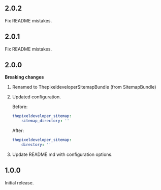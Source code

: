 2.0.2
-----

Fix README mistakes. 

2.0.1
-----

Fix README mistakes.

2.0.0
-----

**Breaking changes**

1. Renamed to ThepixeldeveloperSitemapBundle (from SitemapBundle)
2. Updated configuration.

   Before:

   ``` yaml
   thepixeldeveloper_sitemap:
       sitemap_directory: ''
   ```

   After:

   ``` yaml
   thepixeldeveloper_sitemap:
       directory: ''
   ```

3. Update README.md with configuration options.

1.0.0
-----

Initial release.
